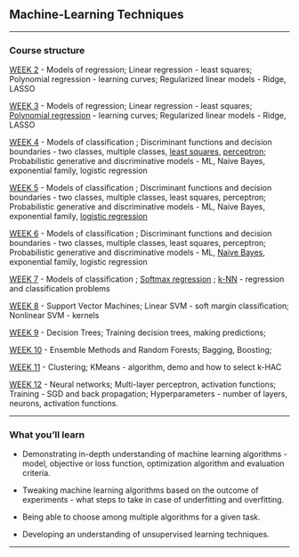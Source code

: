 ##  Machine-Learning Techniques

___
### Course structure


[WEEK 2](https://github.com/faizanxmulla/machine-learning-techniques/tree/main/W2%20-%20Linear%20Regression) - 	Models of regression; Linear regression - least squares; Polynomial regression - learning curves; Regularized linear models - Ridge, LASSO

[WEEK 3](https://github.com/faizanxmulla/machine-learning-techniques/tree/main/W3%20-%20Polynomial%20Regression) - 	Models of regression; Linear regression - least squares; [Polynomial regression](https://github.com/faizanxmulla/machine-learning-techniques/tree/main/W3%20-%20Polynomial%20Regression) - learning curves; Regularized linear models - Ridge, LASSO

[WEEK 4](https://github.com/faizanxmulla/machine-learning-techniques) - 	Models of classification ; Discriminant functions and decision boundaries - two classes, multiple classes, [least squares](https://github.com/faizanxmulla/machine-learning-techniques/tree/main/W4%20-%20Least%20Square%20Classification), [perceptron](https://github.com/faizanxmulla/machine-learning-techniques/tree/main/W4%20-%20Perceptron); Probabilistic generative and discriminative models - ML, Naive Bayes, exponential family, logistic regression

[WEEK 5](https://github.com/faizanxmulla/machine-learning-techniques/tree/main/W5%20-%20Logistic%20Regression) - 	Models of classification ; Discriminant functions and decision boundaries - two classes, multiple classes, least squares, perceptron; Probabilistic generative and discriminative models - ML, Naive Bayes, exponential family, [logistic regression](https://github.com/faizanxmulla/machine-learning-techniques/blob/main/W5%20-%20Logistic%20Regression/1LoR.ipynb)

[WEEK 6](https://github.com/faizanxmulla/machine-learning-techniques/tree/main/W6%20-%20Naive%20Bayes) - 	Models of classification ; Discriminant functions and decision boundaries - two classes, multiple classes, least squares, perceptron; Probabilistic generative and discriminative models - ML, [Naive Bayes](https://github.com/faizanxmulla/machine-learning-techniques/tree/main/W6%20-%20Naive%20Bayes), exponential family, logistic regression

[WEEK 7](https://github.com/faizanxmulla/machine-learning-techniques) - 	Models of classification ; [Softmax regression](https://github.com/faizanxmulla/machine-learning-techniques/tree/main/W7%20-%20Softmax%20Regression) ; [k-NN](https://github.com/faizanxmulla/machine-learning-techniques/tree/main/W7%20-%20KNN) - regression and classification problems

[WEEK 8](https://github.com/faizanxmulla/machine-learning-techniques/tree/main/W8%20-%20SVM) - 	Support Vector Machines; Linear SVM - soft margin classification; Nonlinear SVM - kernels

[WEEK 9](https://github.com/faizanxmulla/machine-learning-techniques/tree/main/W9%20-%20Decision%20Trees) - 	Decision Trees; Training decision trees, making predictions;

[WEEK 10](https://github.com/faizanxmulla/machine-learning-techniques/tree/main/W10%20-%20Ensemble%20-%20Random%20Forest) - 	Ensemble Methods and Random Forests; Bagging, Boosting;

[WEEK 11](https://github.com/faizanxmulla/machine-learning-techniques/tree/main/W11%20-%20KMeans) - 	Clustering; KMeans - algorithm, demo and how to select k-HAC

[WEEK 12](https://github.com/faizanxmulla/machine-learning-techniques/tree/main/W12%20-%20Neural%20Networks) - 	Neural networks; Multi-layer perceptron, activation functions; Training - SGD and back propagation; Hyperparameters - number of layers, neurons, activation functions.

____

### What you’ll learn



* Demonstrating in-depth understanding of machine learning algorithms - model, objective or loss function, optimization algorithm and evaluation criteria.

* Tweaking machine learning algorithms based on the outcome of experiments - what steps to take in case of underfitting and overfitting.

* Being able to choose among multiple algorithms for a given task.

* Developing an understanding of unsupervised learning techniques.
---
